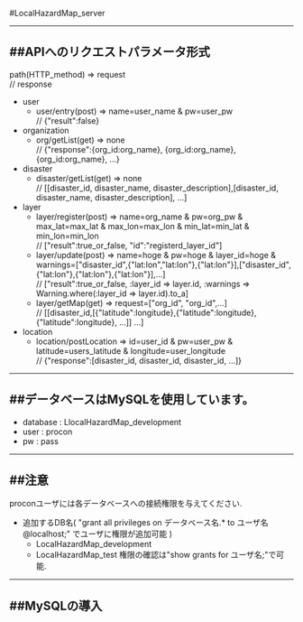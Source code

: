 #LocalHazardMap_server

---
##APIへのリクエストパラメータ形式
---
path(HTTP_method) => request  
// response
* user
	+ user/entry(post) => name=user_name & pw=user_pw  
		// {"result":false}
* organization
	+ org/getList(get) => none  
		// {"response":{org_id:org_name}, {org_id:org_name}, {org_id:org_name}, ...}
* disaster
	+ disaster/getList(get) => none  
		// [[disaster_id, disaster_name, disaster_description],[disaster_id, disaster_name, disaster_description], ...]
* layer
	+ layer/register(post) => name=org_name & pw=org_pw & max_lat=max_lat & max_lon=max_lon & min_lat=min_lat & min_lon=min_lon  
		// ["result":true_or_false, "id":"registerd_layer_id"]
	+ layer/update(post) => name=hoge & pw=hoge & layer_id=hoge & warnings=["disaster_id",{"lat:lon","lat:lon"},{"lat:lon"}],["disaster_id",{"lat:lon"},{"lat:lon"},{"lat:lon"}],...]  
		// ["result":true_or_false, :layer_id => layer.id, :warnings => Warning.where(:layer_id => layer.id).to_a]
	+ layer/getMap(get) =>	request=["org_id", "org_id",...]  
		// [[disaster_id,[{"latitude":longitude},{"latitude":longitude},{"latitude":longitude}, ...]] ...]
*	location
	+ location/postLocation => id=user_id & pw=user_pw & latitude=users_latitude & longitude=user_longitude  
		// {"response":[disaster_id, disaster_id, disaster_id, ...]}
 
---
##データベースはMySQLを使用しています。
---
* database	: LlocalHazardMap_development
* user			: procon
* pw		 		: pass

---
##注意
---
proconユーザには各データベースへの接続権限を与えてください.
* 追加するDB名( "grant all privileges on データベース名.\* to ユーザ名@localhost;" でユーザに権限が追加可能 )
	+ LocalHazardMap_development
	+ LocalHazardMap_test
  権限の確認は"show grants for ユーザ名;"で可能.

---
##MySQLの導入
---
